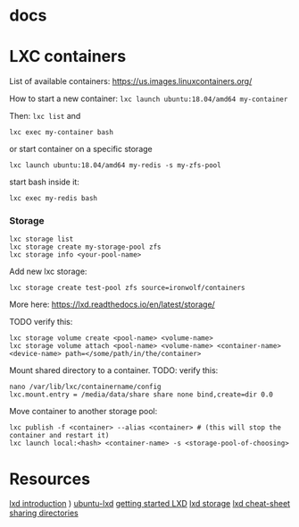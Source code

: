 # docs

LXC containers
====

List of available containers:
https://us.images.linuxcontainers.org/

How to start a new container:
```lxc launch ubuntu:18.04/amd64 my-container```

Then:
`lxc list` and 
```
lxc exec my-container bash
```
or start container on a specific storage
```
lxc launch ubuntu:18.04/amd64 my-redis -s my-zfs-pool
```
start bash inside it:
```
lxc exec my-redis bash
```

### Storage
```
lxc storage list
lxc storage create my-storage-pool zfs
lxc storage info <your-pool-name>
```

Add new lxc storage:
```
lxc storage create test-pool zfs source=ironwolf/containers
```

More here:
https://lxd.readthedocs.io/en/latest/storage/


TODO verify this:
```
lxc storage volume create <pool-name> <volume-name>
lxc storage volume attach <pool-name> <volume-name> <container-name> <device-name> path=</some/path/in/the/container>
```


Mount shared directory to a container. TODO: verify this:
```
nano /var/lib/lxc/containername/config
lxc.mount.entry = /media/data/share share none bind,create=dir 0.0

```

Move container to another storage pool:
```
lxc publish -f <container> --alias <container> # (this will stop the container and restart it)
lxc launch local:<hash> <container-name> -s <storage-pool-of-choosing>
```

Resources
====
[lxd introduction](https://stgraber.org/2016/03/11/lxd-2-0-introduction-to-lxd-112/) )
[ubuntu-lxd](https://powersj.github.io/post/ubuntu-lxd/)
[getting started LXD](https://linuxcontainers.org/lxd/getting-started-cli/)
[lxd storage](https://insights.ubuntu.com/2017/07/12/storage-management-in-lxd-2-15)
[lxd cheat-sheet](https://www.jamescoyle.net/cheat-sheets/2540-lxc-2-x-lxd-cheat-sheet)
[sharing directories](https://askubuntu.com/questions/610513/how-do-i-share-a-directory-between-an-lxc-container-and-the-host)





